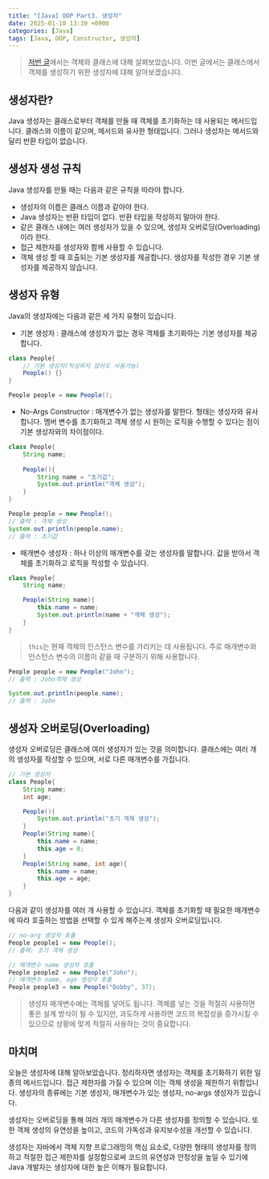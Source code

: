 ```yaml
---
title: "[Java] OOP Part3. 생성자"
date: 2025-01-10 13:39 +0900
categories: [Java]
tags: [Java, OOP, Constructor, 생성자]
---
```


> [저번 글](https://euihyunee.github.io/posts/oop_obj_class/)에서는 객체와 클래스에 대해 살펴보았습니다. 이번 글에서는 클래스에서 객체를 생성하기 위한 생성자에 대해 알아보겠습니다. 

## 생성자란? 

Java 생성자는 클래스로부터 객체를 만들 때 객체를 초기화하는 데 사용되는 메서드입니다. 클래스와 이름이 같으며, 메서드와 유사한 형태입니다. 그러나 생성자는 메서드와 달리 반환 타입이 없습니다. 

## 생성자 생성 규칙

Java 생성자를 만들 때는 다음과 같은 규칙을 따라야 합니다.

- 생성자의 이름은 클래스 이름과 같아야 한다.
- Java 생성자는 반환 타입이 없다. 반환 타입을 작성하지 말아야 한다.
- 같은 클래스 내에는 여러 생성자가 있을 수 있으며, 생성자 오버로딩(Overloading)이라 한다.
- 접근 제한자를 생성자와 함께 사용할 수 있습니다. 
- 객체 생성 할 때 호출되는 기본 생성자를 제공합니다. 생성자를 작성한 경우 기본 생성자를 제공하지 않습니다. 

## 생성자 유형

Java의 생성자에는 다음과 같은 세 가지 유형이 있습니다. 

- 기본 생성자 : 클래스에 생성자가 없는 경우 객체를 초기화하는 기본 생성자를 제공합니다.

```java
class People{
    // 기본 생성자(작성하지 않아도 사용가능)
    People() {}
}
```
```java
People people = new People();
```

- No-Args Constructor : 매개변수가 없는 생성자를 말한다. 형태는 생성자와 유사합니다. 멤버 변수를 초기화하고 객체 생성 시 원하는 로직을 수행할 수 있다는 점이 기본 생성자와의 차이점이다.

```java 
class People{
    String name;
    
    People(){
        String name = "초기값";
        System.out.println("객체 생성");
    }
}
```

```java
People people = new People();
// 출력 : 객체 생성
System.out.println(people.name);
// 출력 : 초기값
```

- 매개변수 생성자 : 하나 이상의 매개변수를 갖는 생성자를 말합니다. 값을 받아서 객체를 초기화하고 로직을 작성할 수 있습니다.

```java
class People{
    String name; 

    People(String name){
        this.name = name;
        System.out.println(name + "객체 생성");
    }
}
```
> `this`는 현재 객체의 인스턴스 변수를 가리키는 데 사용됩니다. 주로 매개변수와 인스턴스 변수의 이름이 같을 때 구분하기 위해 사용합니다. 
```java
People people = new People("John");
// 출력 : John객체 생성

System.out.println(people.name);
// 출력 : John
```

## 생성자 오버로딩(Overloading)

생성자 오버로딩은 클래스에 여러 생성자가 있는 것을 의미합니다. 클래스에는 여러 개의 생성자를 작성할 수 있으며, 서로 다른 매개변수를 가집니다. 

```java
// 기본 생성자
class People{
    String name;
    int age;

    People(){ 
        System.out.println("초기 객체 생성");
    }
    People(String name){
        this.name = name;
        this.age = 0;
    }
    People(String name, int age){
        this.name = name;
        this.age = age;
    }
}
```
다음과 같이 생성자를 여러 개 사용할 수 있습니다. 객체를 초기화할 때 필요한 매개변수에 따라 호출하는 방법을 선택할 수 있게 해주는게 생성자 오버로딩입니다.

```java
// no-arg 생성자 호출
People people1 = new People();
// 출력: 초기 객체 생성

// 매개변수 name 생성자 호출
People people2 = new People("John");
// 매개변수 name, age 생성자 호출
People people3 = new People("Dobby", 37);
```

> 생성자 매개변수에는 객체를 넣어도 됩니다. 객체를 넣는 것을 적절히 사용하면 좋은 설계 방식이 될 수 있지만, 과도하게 사용하면 코드의 복잡성을 증가시킬 수 있으므로 상황에 맞게 적절히 사용하는 것이 중요합니다.

## 마치며 

오늘은 생성자에 대해 알아보았습니다. 정리하자면 생성자는 객체를 초기화하기 위한 일종의 메서드입니다. 접근 제한자를 가질 수 있으며 이는 객체 생성을 제한하기 위함입니다. 생성자의 종류에는 기본 생성자, 매개변수가 있는 생성자, no-args 생성자가 있습니다.  

생성자는 오버로딩을 통해 여러 개의 매개변수가 다른 생성자를 정의할 수 있습니다. 또한 객체 생성의 유연성을 높이고, 코드의 가독성과 유지보수성을 개선할 수 있습니다. 

생성자는 자바에서 객체 지향 프로그래밍의 핵심 요소로, 다양한 형태의 생성자를 정의하고 적절한 접근 제한자를 설정함으로써 코드의 유연성과 안정성을 높일 수 있기에 Java 개발자는 생성자에 대한 높은 이해가 필요합니다.